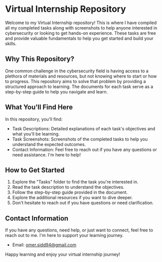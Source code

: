 # Virtual Internship Repository

Welcome to my Virtual Internship repository! This is where I have compiled all my completed tasks along with screenshots to help anyone interested in cybersecurity or looking to get hands-on experience. These tasks are free and provide valuable fundamentals to help you get started and build your skills.

## Why This Repository?

One common challenge in the cybersecurity field is having access to a plethora of materials and resources, but not knowing where to start or how to progress. This repository aims to solve that problem by providing a structured approach to learning. The documents for each task serve as a step-by-step guide to help you navigate and learn.

## What You'll Find Here

In this repository, you'll find:

- Task Descriptions: Detailed explanations of each task's objectives and what you'll be learning.
- Task Screenshots: Screenshots of the completed tasks to help you understand the expected outcomes.
- Contact Information: Feel free to reach out if you have any questions or need assistance. I'm here to help!

## How to Get Started

1. Explore the "Tasks" folder to find the task you're interested in.
2. Read the task description to understand the objectives.
3. Follow the step-by-step guide provided in the document.
4. Explore the additional resources if you want to dive deeper.
5. Don't hesitate to reach out if you have questions or need clarification.

## Contact Information

If you have any questions, need help, or just want to connect, feel free to reach out to me. I'm here to support your learning journey.

- Email: omer.sidd94@gmail.com

Happy learning and enjoy your virtual internship journey!

